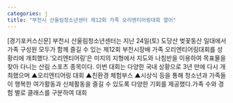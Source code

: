 ```yaml
---
categories: j
title: "부천시 산울림청소년센터 제12회 가족 오리엔티어링대회 열어"
---
```

[경기포커스신문] 부천시 산울림청소년센터는 지난 24일(토) 도당산 벚꽃동산 일대에서 가족 구성원 모두가 함께 즐길 수 있는 제12회 부천시장배 가족 오리엔티어링대회를 성황리에 개최했다.‘오리엔티어링’은 미지의 지형에서 지도와 나침반을 이용하여 목표물을 찾아 다니는 산림 스포츠 종목이다. 이번 대회는 다양한 국내 상황으로 3년 만에 다시 개최했으며 ▲오리엔티어링 대회 ▲친환경 체험부스 ▲시상식 등을 통해 청소년과 가족들이 행복한 여가활동과 신체활동을 즐길 수 있도록 다양한 기회를 제공했다.가족 수와 경험 별로 클래스를 구분하여 대회